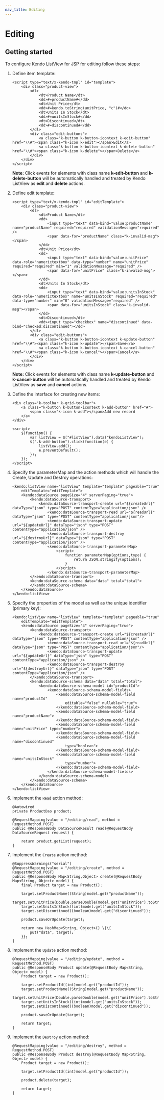 ```yaml
---
nav_title: Editing
---
```


# Editing

## Getting started

To configure Kendo ListView for JSP for editing follow these steps:

1.  Define item template:

        <script type="text/x-kendo-tmpl" id="template">
            <div class="product-view">
                <dl>
                    <dt>Product Name</dt>
                    <dd>#=productName#</dd>
                    <dt>Unit Price</dt>
                    <dd>#=kendo.toString(unitPrice, "c")#</dd>
                    <dt>Units In Stock</dt>
                    <dd>#=unitsInStock#</dd>
                    <dt>Discontinued</dt>
                    <dd>#=discontinued#</dd>
                </dl>
                <div class="edit-buttons">
                    <a class="k-button k-button-icontext k-edit-button" href="\\#"><span class="k-icon k-edit"></span>Edit</a>
                    <a class="k-button k-button-icontext k-delete-button" href="\\#"><span class="k-icon k-delete"></span>Delete</a>
                </div>
            </div>
        </script>

    **Note:** Click events for elements with class name **k-edit-button** and **k-delete-button** will be automatically handled and treated by Kendo ListView as **edit** and **delete** actions.

2.  Define edit template:

        <script type="text/x-kendo-tmpl" id="editTemplate">
            <div class="product-view">
                <dl>
                    <dt>Product Name</dt>
                    <dd>
                        <input type="text" data-bind="value:productName" name="productName" required="required" validationMessage="required" />
                        <span data-for="productName" class="k-invalid-msg"></span>
                    </dd>
                    <dt>Unit Price</dt>
                    <dd>
                        <input type="text" data-bind="value:unitPrice" data-role="numerictextbox" data-type="number" name="unitPrice" required="required" min="1" validationMessage="required" />
                        <span data-for="unitPrice" class="k-invalid-msg"></span>
                    </dd>
                    <dt>Units In Stock</dt>
                    <dd>
                        <input type="text" data-bind="value:unitsInStock" data-role="numerictextbox" name="unitsInStock" required="required" data-type="number" min="0" validationMessage="required" />
                        <span data-for="unitsInStock" class="k-invalid-msg"></span>
                    </dd>
                    <dt>Discontinued</dt>
                    <dd><input type="checkbox" name="discontinued" data-bind="checked:discontinued"></dd>
                </dl>
                <div class="edit-buttons">
                    <a class="k-button k-button-icontext k-update-button" href="\\#"><span class="k-icon k-update"></span>Save</a>
                    <a class="k-button k-button-icontext k-cancel-button" href="\\#"><span class="k-icon k-cancel"></span>Cancel</a>
                </div>
            </div>
        </script>

    **Note:** Click events for elements with class name **k-update-button** and **k-cancel-button** will be automatically handled and treated by Kendo ListView as **save** and **cancel** actions.

3.  Define the interface for creating new items:

        <div class="k-toolbar k-grid-toolbar">
            <a class="k-button k-button-icontext k-add-button" href="#">
                <span class="k-icon k-add"></span>Add new record
            </a>
        </div>

        <script>
            $(function() {
                var listView = $("#listView").data("kendoListView");
                $(".k-add-button").click(function(e) {
                    listView.add();
                    e.preventDefault();
                });
            });
        </script>

4.  Specify the parameterMap and the action methods which will handle the Create, Update and Destroy operations:

        <kendo:listView name="listView" template="template" pageable="true"
            editTemplate="editTemplate">
            <kendo:dataSource pageSize="4" serverPaging="true">
                <kendo:dataSource-transport>
                    <kendo:dataSource-transport-create url="${createUrl}" dataType="json" type="POST" contentType="application/json" />
                        <kendo:dataSource-transport-read url="${readUrl}" dataType="json" type="POST" contentType="application/json"/>
                        <kendo:dataSource-transport-update url="${updateUrl}" dataType="json" type="POST" contentType="application/json" />
                        <kendo:dataSource-transport-destroy url="${destroyUrl}" dataType="json" type="POST" contentType="application/json" />
                        <kendo:dataSource-transport-parameterMap>
                            <script>
                                function parameterMap(options,type) {
                                    return JSON.stringify(options);
                                }
                            </script>
                        </kendo:dataSource-transport-parameterMap>
                </kendo:dataSource-transport>
                <kendo:dataSource-schema data="data" total="total">
                </kendo:dataSource-schema>
            </kendo:dataSource>
        </kendo:listView>


5.  Specify the properties of the model as well as the unique identifier (primary key):

        <kendo:listView name="listView" template="template" pageable="true"
            editTemplate="editTemplate">
            <kendo:dataSource pageSize="4" serverPaging="true">
                <kendo:dataSource-transport>
                    <kendo:dataSource-transport-create url="${createUrl}" dataType="json" type="POST" contentType="application/json" />
                        <kendo:dataSource-transport-read url="${readUrl}" dataType="json" type="POST" contentType="application/json"/>
                        <kendo:dataSource-transport-update url="${updateUrl}" dataType="json" type="POST" contentType="application/json" />
                        <kendo:dataSource-transport-destroy url="${destroyUrl}" dataType="json" type="POST" contentType="application/json" />
                </kendo:dataSource-transport>
                <kendo:dataSource-schema data="data" total="total">
                    <kendo:dataSource-schema-model id="productId">
                        <kendo:dataSource-schema-model-fields>
                            <kendo:dataSource-schema-model-field name="productId"
                                editable="false" nullable="true">
                            </kendo:dataSource-schema-model-field>
                            <kendo:dataSource-schema-model-field name="productName">
                            </kendo:dataSource-schema-model-field>
                            <kendo:dataSource-schema-model-field name="unitPrice" type="number">
                            </kendo:dataSource-schema-model-field>
                            <kendo:dataSource-schema-model-field name="discontinued"
                                type="boolean">
                            </kendo:dataSource-schema-model-field>
                            <kendo:dataSource-schema-model-field name="unitsInStock"
                                type="number">
                            </kendo:dataSource-schema-model-field>
                        </kendo:dataSource-schema-model-fields>
                    </kendo:dataSource-schema-model>
                </kendo:dataSource-schema>
            </kendo:dataSource>
        </kendo:listView>

6.  Implement the `Read` action method:

        @Autowired
        private ProductDao product;

        @RequestMapping(value = "/editing/read", method = RequestMethod.POST)
        public @ResponseBody DataSourceResult read(@RequestBody DataSourceRequest request) {

            return product.getList(request);
        }

7.  Implement the `Create` action method:

        @SuppressWarnings("serial")
        @RequestMapping(value = "/editing/create", method = RequestMethod.POST)
        public @ResponseBody Map<String,Object> create(@RequestBody Map<String, Object> model) {
            final Product target = new Product();

            target.setProductName((String)model.get("productName"));
            target.setUnitPrice(Double.parseDouble(model.get("unitPrice").toString()));
            target.setUnitsInStock((int)model.get("unitsInStock"));
            target.setDiscontinued((boolean)model.get("discontinued"));

            product.saveOrUpdate(target);

            return new HashMap<String, Object>() \{\{
                put("data", target);
            }};
        }

8.  Implement the `Update` action method:

        @RequestMapping(value = "/editing/update", method = RequestMethod.POST)
        public @ResponseBody Product update(@RequestBody Map<String, Object> model) {
            Product target = new Product();

            target.setProductId((int)model.get("productId"));
            target.setProductName((String)model.get("productName"));
            target.setUnitPrice(Double.parseDouble(model.get("unitPrice").toString()));
            target.setUnitsInStock((int)model.get("unitsInStock"));
            target.setDiscontinued((boolean)model.get("discontinued"));

            product.saveOrUpdate(target);

            return target;
        }

9.  Implement the `Destroy` action method:

        @RequestMapping(value = "/editing/destroy", method = RequestMethod.POST)
        public @ResponseBody Product destroy(@RequestBody Map<String, Object> model) {
            Product target = new Product();

            target.setProductId((int)model.get("productId"));

            product.delete(target);

            return target;
        }
